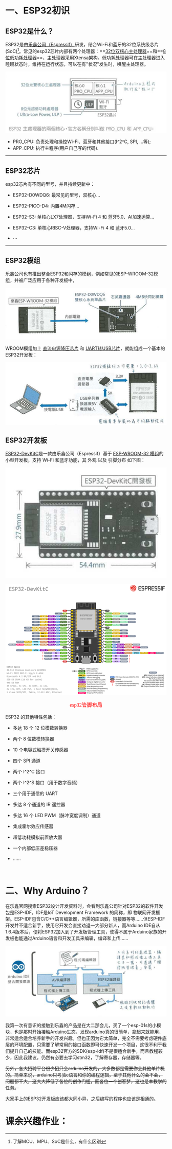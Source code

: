 # 一、ESP32初识

## ESP32是什么？

ESP32是由[乐鑫公司（Espressif）](https://www.espressif.com/zh-hans)研发，结合Wi-Fi和蓝牙的32位系统级芯片(SoC)[^1]。常见的esp32芯片内部有两个处理器：==<u>32位双核心主处理器</u>==和==<u>8位低功耗处理器</u>==，主处理器采用Xtensa架构。低功耗处理器可在主处理器进入睡眠状态时，维持在运行状态，可以在有"状况"发生时，唤醒主处理器。

![doublecpu](https://raw.githubusercontent.com/wild-civil/typora_img/main/images/esp32doublecpu.png)

- PRO_CPU: 负责处理和操控Wi-Fi、蓝牙和其他接口(I^2^C, SPI, ...等);
- APP_CPU: 执行主程序(用户自己写的代码).

---

## ESP32芯片

esp32芯片有不同的型号，并且持续更新中：


- ESP32-D0WDQ6: 最常见的型号，双核心...

- ESP32-PICO-D4: 内置4M闪存...
- ESP32-S3: 单核心LX7处理器，支持Wi-Fi 4 和 蓝牙5.0、AI加速运算...
- ESP32-C3: 单核心RISC-V处理器，支持Wi-Fi 4 和 蓝牙5.0...

- $\cdots$

---

## ESP32模组

乐鑫公司也有推出整合ESP32和闪存的模组，例如常见的ESP-WROOM-32模组，并被广泛应用于各种开发板中，

![](https://raw.githubusercontent.com/wild-civil/typora_img/main/images/espwromm32.png)

WROOM模组加上 <u>直流电源降压芯片</u> 和 <u>UART转USB芯片</u>，就能组成一个基本的ESP32开发板： 

![](https://raw.githubusercontent.com/wild-civil/typora_img/main/images/uartusb.png)



## ESP32开发板

[ESP32-DevKitC](https://www.espressif.com.cn/zh-hans/products/devkits/esp32-devkitc)是一款由乐鑫公司（Espressif）基于 <u>ESP-WROOM-32 模组</u>的小型开发板，支持 Wi-Fi 和蓝牙功能，其 外观 以及 引脚分布 如下图：

![](https://raw.githubusercontent.com/wild-civil/typora_img/main/images/esp32devkitc.png)

<div align='center'>
  <img src='https://raw.githubusercontent.com/wild-civil/typora_img/main/images/esp32-devkitC-v4-pinout.png' width=560px>
  <p align='center' style='font-size:16px;font-family:kaiti;color:red'>esp32管脚布局</p>
</div>



ESP32 的其他特性包括：

- 多达 18 个 12 位模数转换器
- 两个 8 位数模转换器
- 10 个电容式触摸开关传感器
- 四个 SPI 通道
- 两个 I^2^C 接口
- 两个 I^2^S 接口（用于数字音频）
- 三个用于通信的 UART
- 多达 8 个通道的 IR 遥控器
- 多达 16 个 LED PWM（脉冲宽度调制）通道
- 集成霍尔效应传感器
- 超低功耗模拟前置放大器
- 一个内部低压差稳压器

- ……



​      


# 二、Why Arduino？

​	在乐鑫官网搜索ESP32设计开发资料时，会看到乐鑫公司针对ESP32的软件开发包是ESP-IDF，IDF是IoT Development Framework 的简称，即 物联网开发框架。ESP-IDF包含C/C++语言编辑器，所需的库函数，链接器等等......但ESP-IDF开发并不适合新手，使用它开发会直接劝退一大部分新人，而Arduino IDE自从1.6.4版本后，便将ESP32加入到了开发板管理工具，使得不属于Arduino家族的开发板也能通过Arduino语言和开发工具来编辑，编译和上传......

![](https://raw.githubusercontent.com/wild-civil/typora_img/main/images/arduinoesp32.png)



​	我第一次有意识的接触到乐鑫的产品是在大二那会儿，买了一个esp-01s的小模块，也是那时开始接触Arduino生态，发现arduino真的很简单，拿起来就能用，非常适合适合培养新手的开发兴趣。但也正因为它太简单，完全不需要考虑硬件底层的环境配置，只需要了解常用的接口函数即可快速开发一个项目，这很不利于我们提升自己的技能。而esp32官方的SDK(esp-idf)不是很适合新手，而且教程较少，因此我建议，仍然有必要去学习stm32，了解寄存器，存储器等。

~~另外，各大招聘平台很少招只会arduino开发的，大多数都是需要你会其他单片机的。简单来说，arduino只考验c语言和你的编程逻辑，至于其他什么的会不会，问题都不大，这大大降低了各位的创作门槛，圆各位一个创客梦，这也是本教学的任务。~~



大家手上的ESP32开发板应该都大同小异，之后编写的程序也应该是相通的。







# 课余兴趣作业：

[^1]:了解MCU、MPU、SoC是什么，有什么区别

